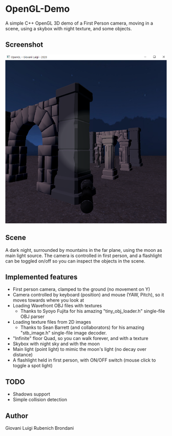 # OpenGL-Demo
A simple C++ OpenGL 3D demo of a First Person camera, moving in a scene, using a skybox with night texture, and some objects.

## Screenshot
![screen shot 1](https://raw.githubusercontent.com/giovani-luigi/OpenGL-Demo/master/screenshot.png)

## Scene
A dark night, surrounded by mountains in the far plane, using the moon as main light source.
The camera is controlled in first person, and a flashlight can be toggled on/off so you can inspect the objects in the scene.

## Implemented features
- First person camera, clamped to the ground (no movement on Y)
- Camera controlled by keyboard (position) and mouse (YAW, Pitch), so it moves towards where you look at
- Loading Wavefront OBJ files with textures 
  - Thanks to Syoyo Fujita for his amazing "tiny_obj_loader.h" single-file OBJ parser
- Loading texture files from 2D images
  - Thanks to Sean Barrett (and collaborators) for his amazing "stb_image.h" single-file image decoder.
- "Infinite" floor Quad, so you can walk forever, and with a texture
- Skybox with night sky and with the moon 
- Main light (point light) to mimic the moon's light (no decay over distance)
- A flashlight held in first person, with ON/OFF switch (mouse click to toggle a spot light)

## TODO
- Shadows support
- Simple collision detection

## Author
Giovani Luigi Rubenich Brondani